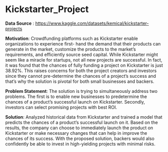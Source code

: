 # Kickstarter_Project

**Data Source** : https://www.kaggle.com/datasets/kemical/kickstarter-projects

**Motivation**: Crowdfunding platforms such as Kickstarter enable organizations to experience first- hand the demand that their products can generate in the market, customize the products to the market’s requirements, and efficiently source seed capital. While Kickstarter might seem like a miracle for startups, not all new projects are successful. In fact, it was found that the chances of fully funding a project on Kickstarter is just 38.92%. This raises concerns for both the project creators and investors since they cannot pre-determine the chances of a project’s success and that’s why the solution is pivotal for both small businesses and backers.

**Problem Statement**: The solution is trying to simultaneously address two problems. The first is to enable new businesses to predetermine the chances of a product’s successful launch on Kickstarter. Secondly, investors can select promising projects with best ROI.

**Solution**: Analyzed historical data from Kickstarter and trained a model that predicts the chances of a product’s successful launch on it. Based on the results, the company can choose to immediately launch the product on Kickstarter or make necessary changes that can help in improve the chances of its success. With the proposed solution, backers would also confidently be able to invest in high-yielding projects with minimal risks.

